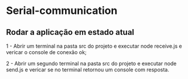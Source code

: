 # Serial-communication

## Rodar a aplicação em estado atual

1 - Abrir um terminal na pasta src do projeto e executar node receive.js e vericar o console de conexão ok;

2 - Abrir um segundo terminal na pasta src do projeto e executar node send.js e vericar se no terminal retornou um console com resposta.